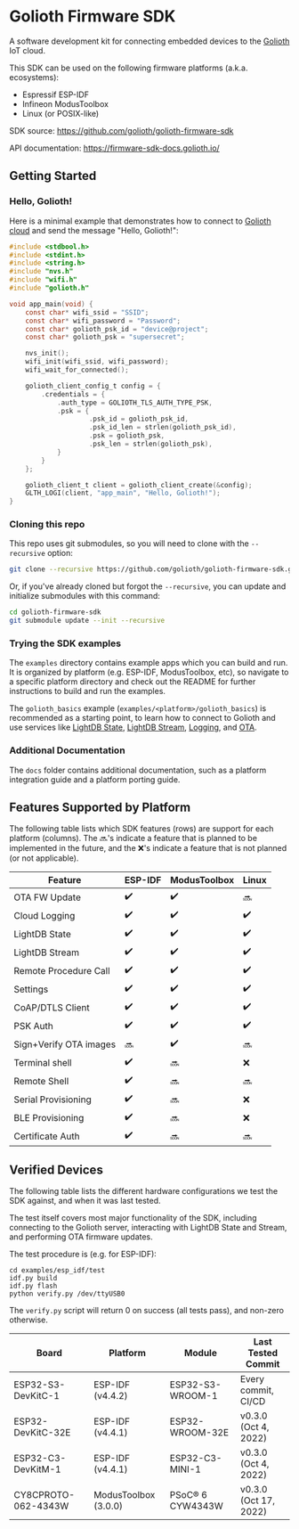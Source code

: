 # Golioth Firmware SDK

A software development kit for connecting embedded devices to the
[Golioth](https://golioth.io) IoT cloud.

This SDK can be used on the following firmware platforms (a.k.a. ecosystems):

* Espressif ESP-IDF
* Infineon ModusToolbox
* Linux (or POSIX-like)

SDK source: https://github.com/golioth/golioth-firmware-sdk

API documentation: https://firmware-sdk-docs.golioth.io/

## Getting Started

### Hello, Golioth!

Here is a minimal example that demonstrates how to connect to
[Golioth cloud](https://docs.golioth.io/cloud) and send the message "Hello, Golioth!":

```c
#include <stdbool.h>
#include <stdint.h>
#include <string.h>
#include "nvs.h"
#include "wifi.h"
#include "golioth.h"

void app_main(void) {
    const char* wifi_ssid = "SSID";
    const char* wifi_password = "Password";
    const char* golioth_psk_id = "device@project";
    const char* golioth_psk = "supersecret";

    nvs_init();
    wifi_init(wifi_ssid, wifi_password);
    wifi_wait_for_connected();

    golioth_client_config_t config = {
        .credentials = {
            .auth_type = GOLIOTH_TLS_AUTH_TYPE_PSK,
            .psk = {
                    .psk_id = golioth_psk_id,
                    .psk_id_len = strlen(golioth_psk_id),
                    .psk = golioth_psk,
                    .psk_len = strlen(golioth_psk),
            }
        }
    };

    golioth_client_t client = golioth_client_create(&config);
    GLTH_LOGI(client, "app_main", "Hello, Golioth!");
}
```

### Cloning this repo

This repo uses git submodules, so you will need to clone with the `--recursive` option:

```sh
git clone --recursive https://github.com/golioth/golioth-firmware-sdk.git
```

Or, if you've already cloned but forgot the `--recursive`, you can update and
initialize submodules with this command:

```sh
cd golioth-firmware-sdk
git submodule update --init --recursive
```

### Trying the SDK examples

The `examples` directory contains example apps which you can build and run.
It is organized by platform (e.g. ESP-IDF, ModusToolbox, etc),
so navigate to a specific platform directory and check out the README for further
instructions to build and run the examples.

The `golioth_basics` example (`examples/<platform>/golioth_basics`) is recommended
as a starting point, to learn how to connect to Golioth and use services like
[LightDB State](https://docs.golioth.io/cloud/services/lightdb),
[LightDB Stream](https://docs.golioth.io/cloud/services/lightdb-stream),
[Logging](https://docs.golioth.io/cloud/services/logging),
and [OTA](https://docs.golioth.io/cloud/services/ota).

### Additional Documentation

The `docs` folder contains additional documentation, such as a platform
integration guide and a platform porting guide.

## Features Supported by Platform

The following table lists which SDK features (rows) are support for each platform (columns).
The :soon:'s indicate a feature that is planned to be implemented in the future, and
the :x:'s indicate a feature that is not planned (or not applicable).

| Feature | ESP-IDF | ModusToolbox | Linux |
| --- | --- | --- | --- |
| OTA FW Update | :heavy_check_mark: | :heavy_check_mark: | :soon: |
| Cloud Logging | :heavy_check_mark: | :heavy_check_mark: | :heavy_check_mark: |
| LightDB State | :heavy_check_mark: | :heavy_check_mark: | :heavy_check_mark: |
| LightDB Stream | :heavy_check_mark: | :heavy_check_mark: | :heavy_check_mark: |
| Remote Procedure Call | :heavy_check_mark: | :heavy_check_mark: | :heavy_check_mark: |
| Settings | :heavy_check_mark: | :heavy_check_mark: | :heavy_check_mark: |
| CoAP/DTLS Client | :heavy_check_mark: | :heavy_check_mark: | :heavy_check_mark: |
| PSK Auth | :heavy_check_mark: | :heavy_check_mark: | :heavy_check_mark: |
| Sign+Verify OTA images | :soon: | :heavy_check_mark: | :soon: |
| Terminal shell | :heavy_check_mark: | :soon: | :x: |
| Remote Shell | :heavy_check_mark: | :soon: | :soon: |
| Serial Provisioning | :heavy_check_mark: | :soon: | :x: |
| BLE Provisioning | :heavy_check_mark: | :soon: | :x: |
| Certificate Auth | :heavy_check_mark: | :soon: | :soon: |

## Verified Devices

The following table lists the different hardware configurations we test the SDK against,
and when it was last tested.

The test itself covers most major functionality of the SDK, including connecting
to the Golioth server, interacting with LightDB State and Stream, and performing
OTA firmware updates.

The test procedure is (e.g. for ESP-IDF):

```
cd examples/esp_idf/test
idf.py build
idf.py flash
python verify.py /dev/ttyUSB0
```

The `verify.py` script will return 0 on success (all tests pass), and non-zero otherwise.

| Board               | Platform             | Module           | Last Tested Commit    |
| ---                 | ---                  | ---              | ---                   |
| ESP32-S3-DevKitC-1  | ESP-IDF (v4.4.2)     | ESP32-S3-WROOM-1 | Every commit, CI/CD   |
| ESP32-DevKitC-32E   | ESP-IDF (v4.4.1)     | ESP32-WROOM-32E  | v0.3.0 (Oct 4, 2022)  |
| ESP32-C3-DevKitM-1  | ESP-IDF (v4.4.1)     | ESP32-C3-MINI-1  | v0.3.0 (Oct 4, 2022)  |
| CY8CPROTO-062-4343W | ModusToolbox (3.0.0) | PSoC® 6 CYW4343W | v0.3.0 (Oct 17, 2022)  |
